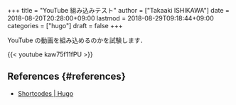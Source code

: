 +++
title = "YouTube 組み込みテスト"
author = ["Takaaki ISHIKAWA"]
date = 2018-08-20T20:28:00+09:00
lastmod = 2018-08-29T09:18:44+09:00
categories = ["hugo"]
draft = false
+++

YouTube の動画を組み込めるのかを試験します．

{{< youtube kaw75f11fPU >}}


## References {#references}

-   [Shortcodes | Hugo](https://gohugo.io/content-management/shortcodes/#example-youtube-input)
